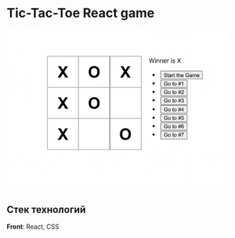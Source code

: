 # Tic-Tac-Toe React game

<img src="pictures/game.png" width="500">

## Стек технологий 

**Front**: React, CSS
